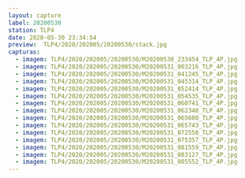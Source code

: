 ```yaml
---
layout: capture
label: 20200530
station: TLP4
date: 2020-05-30 23:34:54
preview:  TLP4/2020/202005/20200530/stack.jpg
capturas:
  - imagem: TLP4/2020/202005/20200530/M20200530_233454_TLP_4P.jpg
  - imagem: TLP4/2020/202005/20200530/M20200531_003216_TLP_4P.jpg
  - imagem: TLP4/2020/202005/20200530/M20200531_041245_TLP_4P.jpg
  - imagem: TLP4/2020/202005/20200530/M20200531_045314_TLP_4P.jpg
  - imagem: TLP4/2020/202005/20200530/M20200531_052414_TLP_4P.jpg
  - imagem: TLP4/2020/202005/20200530/M20200531_054535_TLP_4P.jpg
  - imagem: TLP4/2020/202005/20200530/M20200531_060741_TLP_4P.jpg
  - imagem: TLP4/2020/202005/20200530/M20200531_062348_TLP_4P.jpg
  - imagem: TLP4/2020/202005/20200530/M20200531_065600_TLP_4P.jpg
  - imagem: TLP4/2020/202005/20200530/M20200531_065743_TLP_4P.jpg
  - imagem: TLP4/2020/202005/20200530/M20200531_072558_TLP_4P.jpg
  - imagem: TLP4/2020/202005/20200530/M20200531_075357_TLP_4P.jpg
  - imagem: TLP4/2020/202005/20200530/M20200531_081559_TLP_4P.jpg
  - imagem: TLP4/2020/202005/20200530/M20200531_083127_TLP_4P.jpg
  - imagem: TLP4/2020/202005/20200530/M20200531_085552_TLP_4P.jpg
---
```

